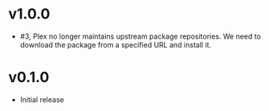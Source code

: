 # v1.0.0

- #3, Plex no longer maintains upstream package repositories. We need to download the package from a specified URL and install it.

# v0.1.0

- Initial release
